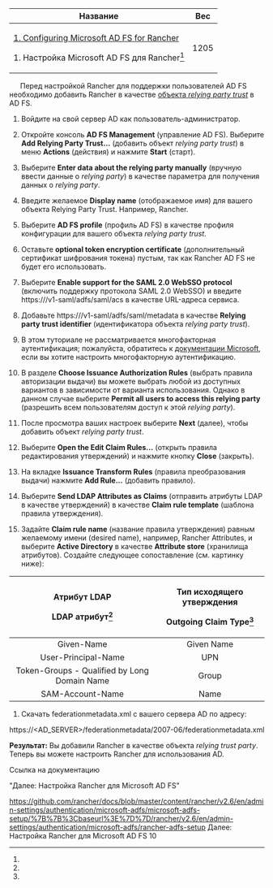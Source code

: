 ﻿


|**Название**|**Вес**|
| - | - |
|<p>[1. Configuring Microsoft AD FS for Rancher]( ) </p><p>1. Настройка Microsoft AD FS для Rancher[^1]</p>|1205|

`	`Перед настройкой Rancher для поддержки пользователей AD FS необходимо добавить Rancher в качестве [объекта ]( o )[*relying party trust*]( o ) в AD FS.

1. Войдите на свой сервер AD как пользователь-администратор.
1. Откройте консоль **AD FS Management** (управление AD FS). Выберите **Add Relying Party Trust…** (добавить объект *relying party trust*) в меню **Actions** (действия) и нажмите **Start** (старт).



1. Выберите **Enter data about the relying party manually** (вручную ввести данные о *relying party*) в качестве параметра для получения данных о *relying party*.


1. Введите желаемое **Display name** (отображаемое имя) для вашего объекта Relying Party Trust. Например, Rancher.


1. Выберите **AD FS profile** (профиль AD FS) в качестве профиля конфигурации для вашего объекта *relying party trust*.


1. Оставьте **optional token encryption certificate** (дополнительный сертификат шифрования токена) пустым, так как Rancher AD FS не будет его использовать.


1. Выберите **Enable support for the SAML 2.0 WebSSO protocol** (включить поддержку протокола SAML 2.0 WebSSO) и введите https://<rancher-server>/v1-saml/adfs/saml/acs в качестве URL-адреса сервиса.


1. Добавьте https://<rancher-server>/v1-saml/adfs/saml/metadata в качестве **Relying party trust identifier**  (идентификатора объекта *relying party trust*).


1. В этом туториале не рассматривается многофакторная аутентификация; пожалуйста, обратитесь к [документации Microsoft]( ), если вы хотите настроить многофакторную аутентификацию.


1. В разделе **Choose Issuance Authorization Rules** (выбрать правила авторизации выдачи) вы можете выбрать любой из доступных вариантов в зависимости от варианта использования. Однако в данном случае выберите **Permit all users to access this relying party** (разрешить всем пользователям доступ к этой *relying party*).


1. После просмотра ваших настроек выберите **Next** (далее), чтобы добавить объект *relying party trust*.


1. Выберите **Open the Edit Claim Rules...** (открыть правила редактирования утверждений) и нажмите кнопку **Close** (закрыть).


1. На вкладке **Issuance Transform Rules** (правила преобразования выдачи) нажмите **Add Rule...** (добавить правило).



1. Выберите **Send LDAP Attributes as Claims** (отправить атрибуты LDAP в качестве утверждений) в качестве **Claim rule template** (шаблона правила утверждения).


1. Задайте **Claim rule name** (название правила утверждения) равным желаемому имени (desired name), например, Rancher Attributes, и выберите **Active Directory** в качестве **Attribute store** (хранилища атрибутов). Создайте следующее сопоставление (см. картинку ниже):


|<p>Атрибут LDAP</p><p>**LDAP атрибут[^2]**</p>|<p>Тип исходящего утверждения</p><p>**Outgoing Claim Type[^3]**</p>|
| :-: | :-: |
|Given-Name|Given Name|
|User-Principal-Name|UPN|
|Token-Groups - Qualified by Long Domain Name|Group|
|SAM-Account-Name|Name|



1. Скачать federationmetadata.xml с вашего сервера AD по адресу:

https://<AD\_SERVER>/federationmetadata/2007-06/federationmetadata.xml

**Результат:** Вы добавили Rancher в качестве объекта *relying trust party*. Теперь вы можете настроить Rancher для использования AD.

Ссылка на документацию

"Далее: Настройка Rancher для Microsoft AD FS"

https://github.com/rancher/docs/blob/master/content/rancher/v2.6/en/admin-settings/authentication/microsoft-adfs/microsoft-adfs-setup/%7B%7B%3Cbaseurl%3E%7D%7D/rancher/v2.6/en/admin-settings/authentication/microsoft-adfs/rancher-adfs-setup
Далее: Настройка Rancher для Microsoft AD FS
10

[^1]: 
[^2]: 
[^3]: 